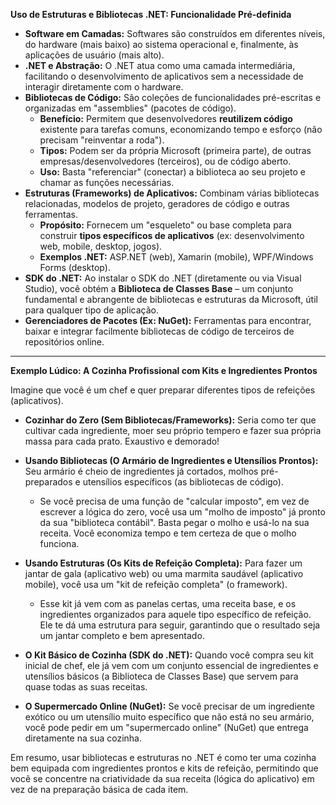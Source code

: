 **Uso de Estruturas e Bibliotecas .NET: Funcionalidade Pré-definida**

* **Software em Camadas:** Softwares são construídos em diferentes níveis, do hardware (mais baixo) ao sistema operacional e, finalmente, às aplicações de usuário (mais alto).
* **.NET e Abstração:** O .NET atua como uma camada intermediária, facilitando o desenvolvimento de aplicativos sem a necessidade de interagir diretamente com o hardware.
* **Bibliotecas de Código:** São coleções de funcionalidades pré-escritas e organizadas em "assemblies" (pacotes de código).
    * **Benefício:** Permitem que desenvolvedores **reutilizem código** existente para tarefas comuns, economizando tempo e esforço (não precisam "reinventar a roda").
    * **Tipos:** Podem ser da própria Microsoft (primeira parte), de outras empresas/desenvolvedores (terceiros), ou de código aberto.
    * **Uso:** Basta "referenciar" (conectar) a biblioteca ao seu projeto e chamar as funções necessárias.
* **Estruturas (Frameworks) de Aplicativos:** Combinam várias bibliotecas relacionadas, modelos de projeto, geradores de código e outras ferramentas.
    * **Propósito:** Fornecem um "esqueleto" ou base completa para construir **tipos específicos de aplicativos** (ex: desenvolvimento web, mobile, desktop, jogos).
    * **Exemplos .NET:** ASP.NET (web), Xamarin (mobile), WPF/Windows Forms (desktop).
* **SDK do .NET:** Ao instalar o SDK do .NET (diretamente ou via Visual Studio), você obtém a **Biblioteca de Classes Base** – um conjunto fundamental e abrangente de bibliotecas e estruturas da Microsoft, útil para qualquer tipo de aplicação.
* **Gerenciadores de Pacotes (Ex: NuGet):** Ferramentas para encontrar, baixar e integrar facilmente bibliotecas de código de terceiros de repositórios online.

---

**Exemplo Lúdico: A Cozinha Profissional com Kits e Ingredientes Prontos**

Imagine que você é um chef e quer preparar diferentes tipos de refeições (aplicativos).

* **Cozinhar do Zero (Sem Bibliotecas/Frameworks):** Seria como ter que cultivar cada ingrediente, moer seu próprio tempero e fazer sua própria massa para cada prato. Exaustivo e demorado!

* **Usando Bibliotecas (O Armário de Ingredientes e Utensílios Prontos):** Seu armário é cheio de ingredientes já cortados, molhos pré-preparados e utensílios específicos (as bibliotecas de código).
    * Se você precisa de uma função de "calcular imposto", em vez de escrever a lógica do zero, você usa um "molho de imposto" já pronto da sua "biblioteca contábil". Basta pegar o molho e usá-lo na sua receita. Você economiza tempo e tem certeza de que o molho funciona.

* **Usando Estruturas (Os Kits de Refeição Completa):** Para fazer um jantar de gala (aplicativo web) ou uma marmita saudável (aplicativo mobile), você usa um "kit de refeição completa" (o framework).
    * Esse kit já vem com as panelas certas, uma receita base, e os ingredientes organizados para aquele tipo específico de refeição. Ele te dá uma estrutura para seguir, garantindo que o resultado seja um jantar completo e bem apresentado.

* **O Kit Básico de Cozinha (SDK do .NET):** Quando você compra seu kit inicial de chef, ele já vem com um conjunto essencial de ingredientes e utensílios básicos (a Biblioteca de Classes Base) que servem para quase todas as suas receitas.

* **O Supermercado Online (NuGet):** Se você precisar de um ingrediente exótico ou um utensílio muito específico que não está no seu armário, você pode pedir em um "supermercado online" (NuGet) que entrega diretamente na sua cozinha.

Em resumo, usar bibliotecas e estruturas no .NET é como ter uma cozinha bem equipada com ingredientes prontos e kits de refeição, permitindo que você se concentre na criatividade da sua receita (lógica do aplicativo) em vez de na preparação básica de cada item.